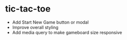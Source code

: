 # tic-tac-toe

* Add Start New Game button or modal
* Improve overall styling
* Add media query to make gameboard size responsive